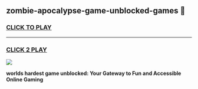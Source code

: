 
## zombie-apocalypse-game-unblocked-games 👋
<h3>
<a href="https://premium.freeplayer.one?title=zombie-apocalypse-game-unblocked-games&ref=14F">CLICK TO PLAY</a></h3>
<hr>

<h3>
<a href="https://premium.freeplayer.one?title=zombie-apocalypse-game-unblocked-games&ref=14F">CLICK 2 PLAY</a>
  
</h3>

<a href="https://premium.freeplayer.one?title=zombie-apocalypse-game-unblocked-games&ref=12F/"><img src="https://clearcache.store/games.png"></a>


**worlds hardest game unblocked: Your Gateway to Fun and Accessible Online Gaming**
